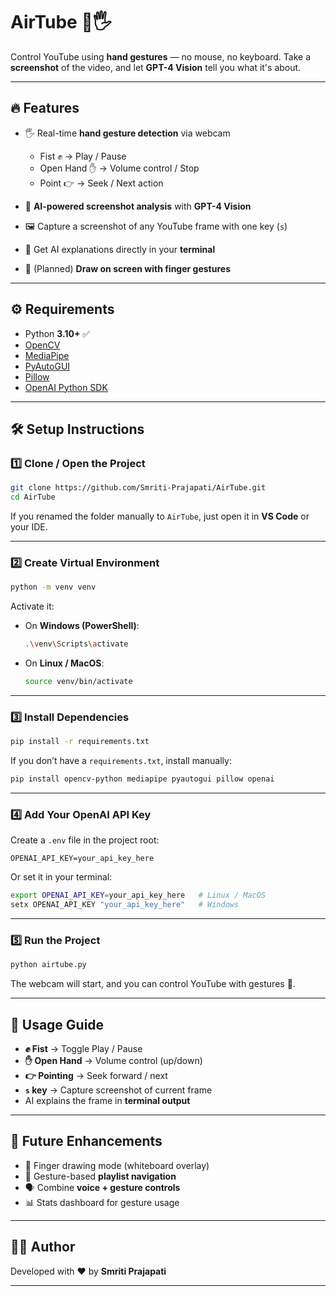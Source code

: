 # AirTube 🎯🖐️

Control YouTube using **hand gestures** — no mouse, no keyboard.
Take a **screenshot** of the video, and let **GPT-4 Vision** tell you what it's about.

---

## 🔥 Features

* 🖐️ Real-time **hand gesture detection** via webcam

  * Fist ✊ → Play / Pause
  * Open Hand ✋ → Volume control / Stop
  * Point 👉 → Seek / Next action
* 🧠 **AI-powered screenshot analysis** with **GPT-4 Vision**
* 🖼️ Capture a screenshot of any YouTube frame with one key (`s`)
* 📄 Get AI explanations directly in your **terminal**
* 🎨 (Planned) **Draw on screen with finger gestures**

---

## ⚙️ Requirements

* Python **3.10+** ✅
* [OpenCV](https://pypi.org/project/opencv-python/)
* [MediaPipe](https://developers.google.com/mediapipe)
* [PyAutoGUI](https://pypi.org/project/PyAutoGUI/)
* [Pillow](https://pypi.org/project/Pillow/)
* [OpenAI Python SDK](https://pypi.org/project/openai/)

---

## 🛠️ Setup Instructions

### 1️⃣ Clone / Open the Project

```bash
git clone https://github.com/Smriti-Prajapati/AirTube.git
cd AirTube
```

If you renamed the folder manually to `AirTube`, just open it in **VS Code** or your IDE.

---

### 2️⃣ Create Virtual Environment

```bash
python -m venv venv
```

Activate it:

* On **Windows (PowerShell)**:

  ```bash
  .\venv\Scripts\activate
  ```
* On **Linux / MacOS**:

  ```bash
  source venv/bin/activate
  ```

---

### 3️⃣ Install Dependencies

```bash
pip install -r requirements.txt
```

If you don’t have a `requirements.txt`, install manually:

```bash
pip install opencv-python mediapipe pyautogui pillow openai
```

---

### 4️⃣ Add Your OpenAI API Key

Create a `.env` file in the project root:

```
OPENAI_API_KEY=your_api_key_here
```

Or set it in your terminal:

```bash
export OPENAI_API_KEY=your_api_key_here   # Linux / MacOS
setx OPENAI_API_KEY "your_api_key_here"   # Windows
```

---

### 5️⃣ Run the Project

```bash
python airtube.py
```

The webcam will start, and you can control YouTube with gestures 🎥.

---

## 🎯 Usage Guide

* **✊ Fist** → Toggle Play / Pause
* **✋ Open Hand** → Volume control (up/down)
* **👉 Pointing** → Seek forward / next
* **`s` key** → Capture screenshot of current frame
* AI explains the frame in **terminal output**

---

## 🚀 Future Enhancements

* 🎨 Finger drawing mode (whiteboard overlay)
* 🎵 Gesture-based **playlist navigation**
* 🗣️ Combine **voice + gesture controls**
* 📊 Stats dashboard for gesture usage

---

## 👩‍💻 Author

Developed with ❤️ by **Smriti Prajapati**

---
